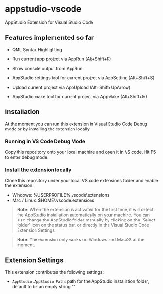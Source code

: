 # appstudio-vscode
AppStudio Extension for Visual Studio Code

## Features implemented so far

* QML Syntax Highlighting

* Run current app project via AppRun (Alt+Shift+R)

* Show console output from AppRun

* AppStudio settings tool for current project via AppSetting (Alt+Shift+S)

* Upload current project via AppUpload (Alt+Shift+UpArrow)

* AppStudio make tool for current project via AppMake (Alt+Shift+M)

## Installation

At the moment you can run this extension in Visual Studio Code Debug mode or by installing the extension locally

### Running in VS Code Debug Mode

Copy this repository onto your local machine and open it in VS code. Hit F5 to enter debug mode.

### Install the extension locally

Clone this repository under your local VS code extensions folder and enable the extension: 
* Windows: %USERPROFILE%\.vscode\extensions
* Mac / Linux: $HOME/.vscode/extensions

> **Note**: When the extension is activated for the first time, it will detect the AppStudio installation automatically on your machine. You can also change the AppStudio folder manually by clicking on the 'Select folder' icon on the status bar, or directly in the Visual Studio Code Extension Settings.

> **Note**: The extension only works on Windows and MacOS at the moment.

## Extension Settings

This extension contributes the following settings:

* `AppStudio.AppStudio Path`: path for the AppStudio installation folder, default to be an empty string ""
